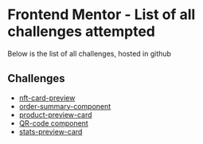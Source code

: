 # Frontend Mentor - List of all challenges attempted

Below is the list of all challenges, hosted in github

## Challenges

- [nft-card-preview](https://mprosper1.github.io/frontend-mentor-projects/nft-preview-card-component/)
- [order-summary-component]()
- [product-preview-card](https://mprosper1.github.io/frontend-mentor-projects/product-view-card/)
- [QR-code component](#the-challenge)
- [stats-preview-card](#screenshot)
